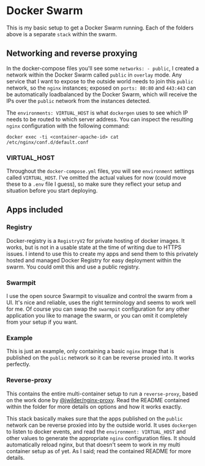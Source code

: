 # Docker Swarm
This is my basic setup to get a Docker Swarm running. Each of the folders above is a separate `stack` within the swarm.

## Networking and reverse proxying
In the docker-compose files you'll see some `networks: - public`, I created a network within the Docker Swarm called `public` in `overlay` mode. Any service that I want to expose to the outside world needs to join this `public` network, so the `nginx` instances; exposed on `ports: 80:80` and `443:443` can be automatically loadbalanced by the Docker Swarm, which will receive the IPs over the `public` network from the instances detected.

The `environments: VIRTUAL_HOST` is what `dockergen` uses to see which IP needs to be routed to which server address. 
You can inspect the resulting `nginx` configuration with the following command:

```
docker exec -ti <container-apache-id> cat /etc/nginx/conf.d/default.conf
```

### VIRTUAL_HOST
Throughout the `docker-compose.yml` files, you will see `environment` settings called `VIRTUAL_HOST`. I've omitted the actual values for now (could move these to a `.env` file I guess), so make sure they reflect your setup and situation before you start deploying.

## Apps included

### Registry
Docker-registry is a `RegistryV2` for private hosting of docker images. It works, but is not in a usable state at the time of writing due to HTTPS issues. I intend to use this to create my apps and send them to this privately hosted and managed Docker Registry for easy deployment within the swarm. You could omit this and use a public registry.

### Swarmpit
I use the open source Swarmpit to visualize and control the swarm from a UI. It's nice and reliable, uses the right terminology and seems to work well for me. Of course you can swap the `swarmpit` configuration for any other application you like to manage the swarm, or you can omit it completely from your setup if you want.

### Example
This is just an example, only containing a basic `nginx` image that is published on the `public` network so it can be reverse proxied into. It works perfectly.

### Reverse-proxy
This contains the entire multi-container setup to run a `reverse-proxy`, based on the work done by [@jwilder/nginx-proxy](https://github.com/jwilder/nginx-proxy). Read the README contained within the folder for more details on options and how it works exactly.

This stack basically makes sure that the apps published on the `public` network can be reverse proxied into by the outside world. It uses `dockergen` to listen to docker events, and read the `environment: VIRTUAL_HOST` and other values to generate the appropriate `nginx` configuration files. It should automatically reload nginx, but that doesn't seem to work in my multi container setup as of yet. As I said; read the contained README for more details.